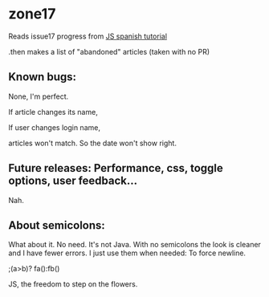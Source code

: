 # zone17

Reads issue17 progress from [JS spanish tutorial](https://github.com/javascript-tutorial/es.javascript.info/issues/17)

.then makes a list of "abandoned" articles  (taken with no PR)




## Known bugs:

None, I'm perfect.

If article changes its name,

If user changes login name,

articles won't match. So the date won't show right.


## Future releases: Performance, css, toggle options, user feedback...
Nah.


## About semicolons:

What about it. No need.
It's not Java. With no semicolons the look is cleaner and I have fewer errors.
I just use them when needed: To force newline.

;(a>b)? fa():fb()  

JS, the freedom to step on the flowers.
